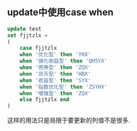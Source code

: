 ## update中使用case when
```sql
update test
set fjjtzlx =
(
    case fjjtzlx
    when '优化型' then 'YHX'
    when '强化收益型' then 'QHSYX'
    when '债券型' then 'ZQX'
    when '货币型' then 'HBX'
    when '收益型' then 'SYX'
    when '指数优化型' then 'ZSYHX'
    when '增强型' then 'ZQX'
    else fjjtzlx end 
)
```
这样的用法只是局限于要更新的列值不是很多.